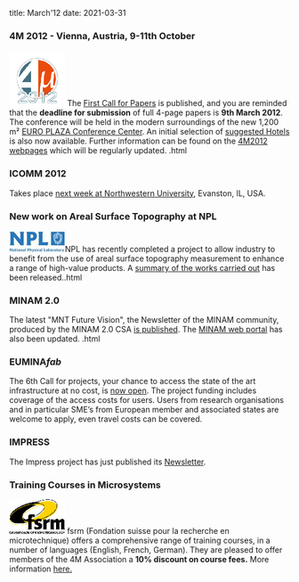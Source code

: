title: March'12
date: 2021-03-31

<!--break-->
### 4M 2012 - Vienna, Austria, 9-11th October


![4M2011](/images/4m-2012_100.png)
The [First Call for Papers](/conference/2012/Call-Papers-4M2012) is published,  and you are reminded that the **deadline for submission** of full 4-page papers is **9th March 2012**. The conference will be held in the modern surroundings of the new 1,200 m² [EURO PLAZA Conference Center](http://www.europlaza.at/jart/prj3/euro_pl/website.jart?rel=en&content-id=1155914559700&reserve-mode=active). An initial selection of [suggested Hotels](/contents/Hotels-Accommodation.html) is also now available. Further information can be found on the [4M2012 webpages](/conference/2012) which will be regularly updated. .html
  
### ICOMM 2012

Takes place [next week at Northwestern University](/event/ICOMM-2012), Evanston, IL, USA.  
  
### New work on Areal Surface Topography at NPL

![NPL](/images/npl-logo.jpg)NPL has recently completed a project to allow industry to benefit from the use of areal surface topography measurement to enhance a range of high-value products. A [summary of the works carried out](/contents/New-work-areal-surface-topography-NPL.html) has been released..html
  
### MINAM 2.0

The latest "MNT Future Vision", the Newsletter of the MINAM community, produced by the MINAM 2.0 CSA [is published](/contents/MNT-Future-Vision.html). The [MINAM web portal](http://www.minamwebportal.eu/index.php?m1=Public-Area) has also been updated.   .html
  
### EUMINA*fab* 

The 6th Call for projects, your chance to access the state of the art infrastructure at no cost, is [now open](http://www.euminafab.eu/). The project funding includes coverage of the access costs for users. Users from research organisations and in particular SME’s from European member and associated states are welcome to apply, even travel costs can be covered.  
  
### IMPRESS

The Impress project has just published its [Newsletter](/contents/IMPRESS-Newsletter.html).

### Training Courses in Microsystems

![FSRM](/images/FSRM_LOGO_web.gif)
fsrm (Fondation suisse pour la recherche en microtechnique) offers a comprehensive range of training courses, in a number of languages (English, French, German). They are pleased to offer members of the 4M Association a <b>10% discount on course fees.</b> More information [here.](/contents/fsrm-training-courses.html)